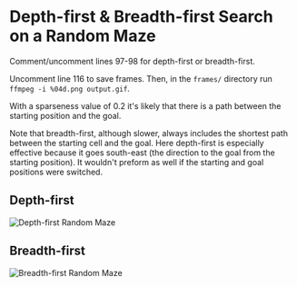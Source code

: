 # Depth-first & Breadth-first Search on a Random Maze

Comment/uncomment lines 97-98 for depth-first or breadth-first.

Uncomment line 116 to save frames. Then, in the `frames/` directory run
`ffmpeg -i %04d.png output.gif`.

With a sparseness value of 0.2 it's likely that there is a path between the
starting position and the goal.

Note that breadth-first, although slower, always includes the shortest path
between the starting cell and the goal. Here depth-first is especially
effective because it goes south-east (the direction to the goal from the
starting position). It wouldn't preform as well if the starting and goal
positions were switched.

## Depth-first

![Depth-first Random Maze](https://github.com/tinfante/algorithms-and-data-structures/blob/master/Problems/Maze/depth-first.gif)

## Breadth-first

![Breadth-first Random Maze](https://github.com/tinfante/algorithm-and-data-structures/blob/master/Problems/Maze/breadth-first.gif)
